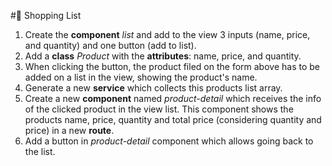 #🛒 Shopping List

1. Create the **component** *list* and add to the view 3 inputs (name, price, and quantity) and one button (add to list).
2. Add a **class** *Product* with the **attributes**: name, price, and quantity.
3. When clicking the button, the product filed on the form above has to be added on a list in the view, showing the product's name.
4. Generate a new **service** which collects this products list array. 
5. Create a new **component** named *product-detail* which receives the info of the clicked product in the view list. This component shows the products name, price, quantity and total price (considering quantity and price) in a new **route**.
6. Add a button in *product-detail* component which allows going back to the list.
